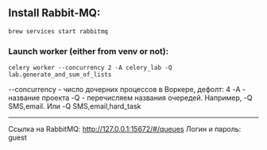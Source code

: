 ## Install Rabbit-MQ:
```brew services start rabbitmq```

### Launch worker (either from venv or not):
```celery worker --concurrency 2 -A celery_lab -Q lab.generate_and_sum_of_lists```

--concurrency - число дочерних процессов в Воркере, дефолт: 4
-A - название проекта
-Q - перечисляем названия очередей. Например, -Q SMS,email. Или -Q SMS,email,hard_task

-----------------------------

Ссылка на RabbitMQ:
http://127.0.0.1:15672/#/queues
Логин и пароль: guest
